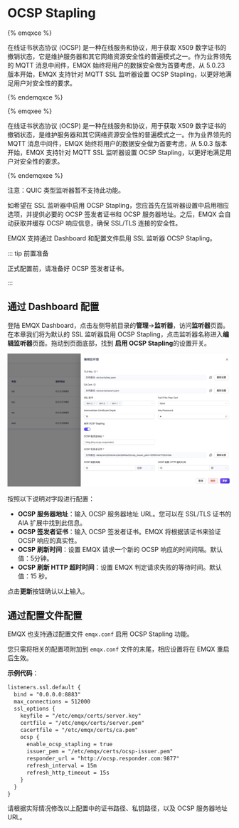 # OCSP Stapling

{% emqxce %}

在线证书状态协议 (OCSP) 是一种在线服务和协议，用于获取 X509 数字证书的撤销状态，它是维护服务器和其它网络资源安全性的普遍模式之一。作为业界领先的 MQTT 消息中间件，EMQX 始终将用户的数据安全做为首要考虑，从 5.0.23 版本开始，EMQX 支持针对 MQTT SSL 监听器设置 OCSP Stapling，以更好地满足用户对安全性的要求。

{% endemqxce %}

{% emqxee %}

在线证书状态协议 (OCSP) 是一种在线服务和协议，用于获取 X509 数字证书的撤销状态，是维护服务器和其它网络资源安全性的普遍模式之一。作为业界领先的 MQTT 消息中间件，EMQX 始终将用户的数据安全做为首要考虑，从 5.0.3 版本开始，EMQX 支持针对 MQTT SSL 监听器设置 OCSP Stapling，以更好地满足用户对安全性的要求。

{% endemqxee %}

注意：QUIC 类型监听器暂不支持此功能。

如希望在 SSL 监听器中启用 OCSP Stapling，您应首先在监听器设置中启用相应选项，并提供必要的 OCSP 签发者证书和 OCSP 服务器地址。之后，EMQX 会自动获取并缓存 OCSP 响应信息，确保 SSL/TLS 连接的安全性。

EMQX 支持通过 Dashboard 和配置文件启用 SSL 监听器 OCSP Stapling。

::: tip 前置准备

正式配置前，请准备好 OCSP 签发者证书。

:::

## 通过 Dashboard 配置

登陆 EMQX Dashboard，点击左侧导航目录的**管理**->**监听器**，访问**监听器**页面。在本章我们将为默认的 SSL 监听器启用 OCSP Stapling，点击监听器名称进入**编辑监听器**页面。拖动到页面底部，找到 **启用 OCSP Stapling**的设置开关。

<img src="./assets/OCSP.png" alt="OCSP" style="zoom:50%;" />

按照以下说明对字段进行配置：

- **OCSP 服务器地址**：输入 OCSP 服务器地址 URL。您可以在 SSL/TLS 证书的 AIA 扩展中找到此信息。
- **OCSP 签发者证书**：输入 OCSP 签发者证书。EMQX 将根据该证书来验证 OCSP 响应的真实性。
- **OCSP 刷新时间**：设置 EMQX 请求一个新的 OCSP 响应的时间间隔。默认值：5分钟。
- **OCSP 刷新 HTTP 超时时间**：设置 EMQX 判定请求失败的等待时间。默认值：15 秒。

点击**更新**按钮确认以上输入。

## 通过配置文件配置

EMQX 也支持通过配置文件 `emqx.conf` 启用 OCSP Stapling 功能。

您只需将相关的配置项附加到 `emqx.conf` 文件的末尾，相应设置将在 EMQX 重启后生效。

**示例代码**：

```hcl
listeners.ssl.default {
  bind = "0.0.0.0:8883"
  max_connections = 512000
  ssl_options {
    keyfile = "/etc/emqx/certs/server.key"
    certfile = "/etc/emqx/certs/server.pem"
    cacertfile = "/etc/emqx/certs/ca.pem"
    ocsp {
      enable_ocsp_stapling = true
      issuer_pem = "/etc/emqx/certs/ocsp-issuer.pem"
      responder_url = "http://ocsp.responder.com:9877"
      refresh_interval = 15m
      refresh_http_timeout = 15s
    }
  }
}
```

请根据实际情况修改以上配置中的证书路径、私钥路径，以及 OCSP 服务器地址 URL。

